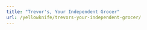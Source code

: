```yaml
---
title: "Trevor's, Your Independent Grocer"
url: /yellowknife/trevors-your-independent-grocer/
---
```

